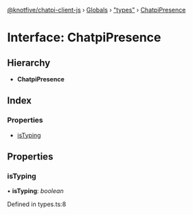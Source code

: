 [@knotfive/chatpi-client-js](../README.md) › [Globals](../globals.md) › ["types"](../modules/_types_.md) › [ChatpiPresence](_types_.chatpipresence.md)

# Interface: ChatpiPresence

## Hierarchy

* **ChatpiPresence**

## Index

### Properties

* [isTyping](_types_.chatpipresence.md#istyping)

## Properties

###  isTyping

• **isTyping**: *boolean*

Defined in types.ts:8
